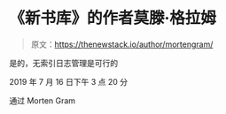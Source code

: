 # 《新书库》的作者莫滕·格拉姆

> 原文：<https://thenewstack.io/author/mortengram/>

是的，无索引日志管理是可行的

2019 年 7 月 16 日下午 3 点 20 分

通过 Morten Gram